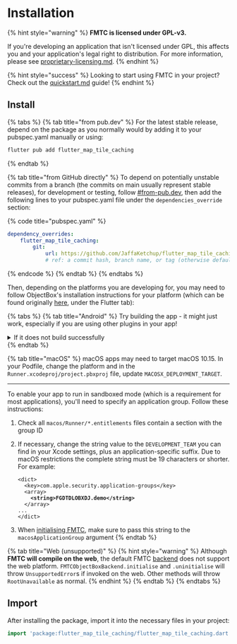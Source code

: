 # Installation

{% hint style="warning" %}
**FMTC is licensed under GPL-v3.**

If you're developing an application that isn't licensed under GPL, this affects you and your application's legal right to distribution. For more information, please see [proprietary-licensing.md](../proprietary-licensing.md "mention").
{% endhint %}

{% hint style="success" %}
Looking to start using FMTC in your project? Check out the [quickstart.md](quickstart.md "mention") guide!
{% endhint %}

## Install

{% tabs %}
{% tab title="from pub.dev" %}
For the latest stable release, depend on the package as you normally would by adding it to your pubspec.yaml manually or using:

```sh
flutter pub add flutter_map_tile_caching
```
{% endtab %}

{% tab title="from GitHub directly" %}
To depend on potentially unstable commits from a branch (the commits on main usually represent stable releases), for development or testing, follow [#from-pub.dev](installation.md#from-pub.dev "mention"), then add the following lines to your pubspec.yaml file under the `dependencies_override` section:

{% code title="pubspec.yaml" %}
```yaml
dependency_overrides:
    flutter_map_tile_caching:
        git:
            url: https://github.com/JaffaKetchup/flutter_map_tile_caching.git
            # ref: a commit hash, branch name, or tag (otherwise defaults to master)
```
{% endcode %}
{% endtab %}
{% endtabs %}

Then, depending on the platforms you are developing for, you may need to follow ObjectBox's installation instructions for your platform (which can be found originally [here](https://docs.objectbox.io/getting-started), under the Flutter tab):

{% tabs %}
{% tab title="Android" %}
Try building the app - it might just work, especially if you are using other plugins in your app!

<details>

<summary>If it does not build successfully</summary>

If the error message seems to indicate that the "Android NDK" version needs to be higher, follow the instructions.

Usually this involves the following change to your app-level build.gradle(.kts) config:

<pre class="language-diff" data-title="android/app/build.gradle(.kts)"><code class="lang-diff">android {
    namespace = "*"
    compileSdk = flutter.compileSdkVersion
-   ndkVersion = flutter.ndkVersion
<strong>+   ndkVersion = &#x3C;the version specified at the end of the error log>
</strong>
    ...
}
</code></pre>

</details>
{% endtab %}

{% tab title="macOS" %}
macOS apps may need to target macOS 10.15. In your Podfile, change the platform and in the `Runner.xcodeproj/project.pbxproj` file, update `MACOSX_DEPLOYMENT_TARGET`.

***

To enable your app to run in sandboxed mode (which is a requirement for most applications), you'll need to specify an application group. Follow these instructions:

1. Check all `macos/Runner/*.entitlements` files contain a section with the group ID
2.  If necessary, change the string value to the `DEVELOPMENT_TEAM` you can find in your Xcode settings, plus an application-specific suffix. Due to macOS restrictions the complete string must be 19 characters or shorter. For example:

    <pre class="language-xml" data-title="macos/Runner/*.entitlements"><code class="lang-xml">&#x3C;dict>
      &#x3C;key>com.apple.security.application-groups&#x3C;/key>
      &#x3C;array>
    <strong>    &#x3C;string>FGDTDLOBXDJ.demo&#x3C;/string>
    </strong>  &#x3C;/array>  
    ...  
    &#x3C;/dict>
    </code></pre>
3. When [initialising FMTC](../usage/initialisation.md), make sure to pass this string to the `macosApplicationGroup` argument
{% endtab %}

{% tab title="Web (unsupported)" %}
{% hint style="warning" %}
Although **FMTC will compile on the web**, the default FMTC [backend](../usage/initialisation.md#backends) does not support the web platform. `FMTCObjectBoxBackend.initialise` and `.uninitialise` will throw `UnsupportedError`s if invoked on the web. Other methods will throw `RootUnavailable` as normal.
{% endhint %}
{% endtab %}
{% endtabs %}

## Import

After installing the package, import it into the necessary files in your project:

```dart
import 'package:flutter_map_tile_caching/flutter_map_tile_caching.dart';
```
